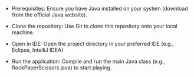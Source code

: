 * Prerequisites: Ensure you have Java installed on your system (download from the official Java website).

* Clone the repository: Use Git to clone this repository onto your local machine.

* Open in IDE: Open the project directory in your preferred IDE (e.g., Eclipse, IntelliJ IDEA)

* Run the application: Compile and run the main Java class (e.g., RockPaperScissors.java) to start playing.

